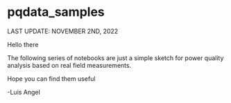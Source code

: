 # pqdata_samples

LAST UPDATE: NOVEMBER 2ND, 2022

Hello there

The following series of notebooks are just a simple sketch for power quality analysis based on real field measurements.

Hope you can find them useful

-Luis Angel
